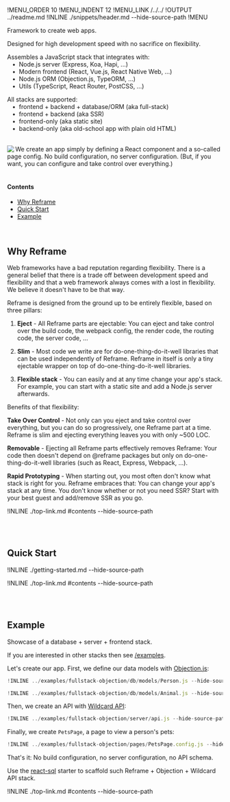 !MENU_ORDER 10
!MENU_INDENT 12
!MENU_LINK /../../
!OUTPUT ../readme.md
!INLINE ./snippets/header.md --hide-source-path
!MENU
&nbsp;

Framework to create web apps.

Designed for high development speed with no sacrifice on flexibility.

Assembles a JavaScript stack that integrates with:
<br/> &nbsp;&nbsp;&nbsp;&#8226;&nbsp;
Node.js server (Express, Koa, Hapi, ...)
<br/> &nbsp;&nbsp;&nbsp;&#8226;&nbsp;
Modern frontend (React, Vue.js, React Native Web, ...)
<br/> &nbsp;&nbsp;&nbsp;&#8226;&nbsp;
Node.js ORM (Objection.js, TypeORM, ...)
<br/> &nbsp;&nbsp;&nbsp;&#8226;&nbsp;
Utils (TypeScript, React Router, PostCSS, ...)

All stacks are supported:
<br/> &nbsp;&nbsp;&nbsp;&#8226;&nbsp;
frontend + backend + database/ORM (aka full-stack)
<br/> &nbsp;&nbsp;&nbsp;&#8226;&nbsp;
frontend + backend (aka SSR)
<br/> &nbsp;&nbsp;&nbsp;&#8226;&nbsp;
frontend-only (aka static site)
<br/> &nbsp;&nbsp;&nbsp;&#8226;&nbsp;
backend-only (aka old-school app with plain old HTML)

<br/>

<a href="/examples/simple/pages/welcome.config.js" target="_blank">
<img src='https://github.com/reframejs/reframe/raw/master/docs/images/previews/welcome.png?sanitize=true' align="left"/>
</a>
We create an app simply by defining a React component and a so-called page config.
No build configuration,
no server configuration.
(But, if you want, you can configure and take control over everything.)

<br/>
<br/>

#### Contents

 - [Why Reframe](#why-reframe)
 - [Quick Start](#quick-start)
 - [Example](#example)

<br/>

## Why Reframe

Web frameworks have a bad reputation regarding flexibility.
There is a general belief that there is a trade off between development speed and flexibility
and that a web framework always comes with a lost in flexibility.
We believe it doesn't have to be that way.

Reframe is designed from the ground up to be entirely flexible,
based on three pillars:

1. **Eject** -
   All Reframe parts are ejectable:
   You can eject and take control over
   the build code,
   the webpack config,
   the render code,
   the routing code,
   the server code,
   ...

2. **Slim** -
   Most code we write are for do-one-thing-do-it-well libraries that can be used independently of Reframe.
   Reframe in itself is only a tiny ejectable wrapper on top of do-one-thing-do-it-well libraries.

3. **Flexible stack** -
   You can easily
   and at any time
   change your app's stack.
   For example, you can start with a static site
   and add a Node.js server afterwards.

Benefits of that flexibility:

**Take Over Control** -
Not only can you eject and take control over everything,
but you can do so
progressively,
one Reframe part at a time.
Reframe is slim
and ejecting everything leaves you with only ~500 LOC.

**Removable** -
Ejecting all Reframe parts effectively removes Reframe:
Your code then doesn't depend on @reframe packages but only on do-one-thing-do-it-well libraries
(such as React, Express, Webpack, ...).

**Rapid Prototyping** -
When starting out,
you most often don't know what stack is right for you.
Reframe embraces that:
You can change your app's stack at any time.
You don't know whether or not you need SSR?
Start with your best guest and add/remove SSR
as you go.

!INLINE ./top-link.md #contents --hide-source-path

<br/>
<br/>





## Quick Start

!INLINE ./getting-started.md --hide-source-path

!INLINE ./top-link.md #contents --hide-source-path

<br/>
<br/>





## Example

Showcase of a database + server + frontend stack.

If you are interested in other stacks then see
[/examples](/examples).

Let's create our app.
First, we define our data models with
[Objection.js](https://github.com/Vincit/objection.js):

~~~js
!INLINE ../examples/fullstack-objection/db/models/Person.js --hide-source-path
~~~
~~~js
!INLINE ../examples/fullstack-objection/db/models/Animal.js --hide-source-path
~~~

Then, we create an API with [Wildcard API](https://github.com/brillout/wildcard-api#readme):
~~~js
!INLINE ../examples/fullstack-objection/server/api.js --hide-source-path
~~~

Finally, we create `PetsPage`, a page to view a person's pets:
~~~jsx
!INLINE ../examples/fullstack-objection/pages/PetsPage.config.js --hide-source-path
~~~

That's it:
No build configuration,
no server configuration,
no API schema.

Use the [react-sql](/plugins/create/starters/react-sql#readme)
starter to scaffold such Reframe + Objection + Wildcard API stack.

!INLINE ./top-link.md #contents --hide-source-path

<br/>
<br/>
